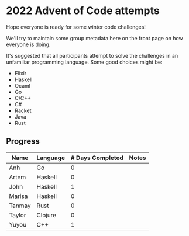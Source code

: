 # 2022 Advent of Code attempts

Hope everyone is ready for some winter code challenges!

We'll try to maintain some group metadata here on the front page on how everyone is doing.

It's suggested that all participants attempt to solve the challenges in an unfamiliar programming language. Some good choices might be:
- Elixir
- Haskell
- Ocaml
- Go
- C/C++
- C#
- Racket
- Java
- Rust

## Progress

| Name   	| Language 	| # Days Completed 	| Notes               	|
|--------	|----------	|------------------	|---------------------	|
| Anh    	| Go       	| 0                	|                     	|
| Artem 	 | Haskell  	| 0                	|                     	|
| John   	| Haskell  	| 1                	|                     	|
| Marisa 	| Haskell  	| 0                	|                     	|
| Tanmay 	| Rust     	| 0                	|                     	|
| Taylor 	| Clojure  	| 0                	|                     	|
| Yuyou 	 | C++     	 | 1                	|                     	|
